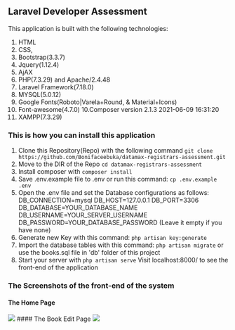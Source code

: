 ## Laravel Developer Assessment
This application is built with the following technologies:
1. HTML
2. CSS,
3. Bootstrap(3.3.7)
4. Jquery(1.12.4)
5. AjAX
6. PHP(7.3.29) and Apache/2.4.48
7. Laravel Framework(7.18.0)
7. MYSQL(5.0.12)
8. Google Fonts(Roboto|Varela+Round, & Material+Icons)
9. Font-awesome(4.7.0)
10.Composer version 2.1.3 2021-06-09 16:31:20
11. XAMPP(7.3.29)


### This is how you can install this application
1. Clone this Repository(Repo) with the following command `git clone https://github.com/Bonifaceebuka/datamax-registrars-assessment.git`
2. Move to the DIR of the Repo `cd datamax-registrars-assessment`
3. Install composer with `composer install`
4. Save .env.example file to .env or run this command: `cp .env.example .env`
5.	Open the .env file and set the Database configurations as follows:
	DB_CONNECTION=mysql
	DB_HOST=127.0.0.1
	DB_PORT=3306
	DB_DATABASE=YOUR_DATABASE_NAME
	DB_USERNAME=YOUR_SERVER_USERNAME
	DB_PASSWORD=YOUR_DATABASE_PASSWORD (Leave it empty if you have none)
6. Generate new Key with this command: `php artisan key:generate`
7. Import the database tables with this command: `php artisan migrate` or use the books.sql file in 'db' folder of this project
8. Start your server with `php artisan serve`
	Visit localhost:8000/ to see the front-end of the application


### The Screenshots of the front-end of the system
#### The Home Page
<img src="https://github.com/Bonifaceebuka/datamax-registrars-assessment/blob/main/screenshots/home.PNG">
#### The Book Edit Page
<img src="https://github.com/Bonifaceebuka/datamax-registrars-assessment/blob/main/screenshots/edit.PNG">


